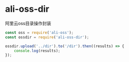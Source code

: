 # ali-oss-dir
阿里云oss目录操作封装

```javascript
const oss = require('ali-oss');
const ossdir = require('ali-oss-dir');

ossdir.upload('../dir').to('/dir').then((results) => {
    console.log(results);
});
```
